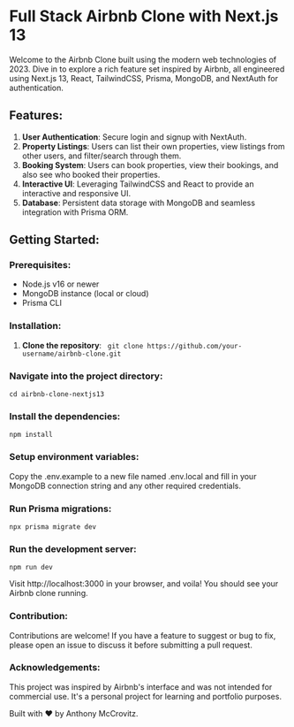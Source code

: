 # Full Stack Airbnb Clone with Next.js 13

Welcome to the Airbnb Clone built using the modern web technologies of 2023. Dive in to explore a rich feature set inspired by Airbnb, all engineered using Next.js 13, React, TailwindCSS, Prisma, MongoDB, and NextAuth for authentication.

## Features:

1. **User Authentication**: Secure login and signup with NextAuth.
2. **Property Listings**: Users can list their own properties, view listings from other users, and filter/search through them.
3. **Booking System**: Users can book properties, view their bookings, and also see who booked their properties.
4. **Interactive UI**: Leveraging TailwindCSS and React to provide an interactive and responsive UI.
5. **Database**: Persistent data storage with MongoDB and seamless integration with Prisma ORM.

## Getting Started:

### Prerequisites:

- Node.js v16 or newer
- MongoDB instance (local or cloud)
- Prisma CLI

### Installation:

1. **Clone the repository**:
``` git clone https://github.com/your-username/airbnb-clone.git```

### Navigate into the project directory:
```cd airbnb-clone-nextjs13```

### Install the dependencies:
```npm install```

### Setup environment variables:
Copy the .env.example to a new file named .env.local and fill in your MongoDB connection string and any other required credentials.

### Run Prisma migrations:
``` npx prisma migrate dev ```

### Run the development server:
```npm run dev```

Visit http://localhost:3000 in your browser, and voila! You should see your Airbnb clone running.

### Contribution:
Contributions are welcome! If you have a feature to suggest or bug to fix, please open an issue to discuss it before submitting a pull request.

### Acknowledgements:
This project was inspired by Airbnb's interface and was not intended for commercial use. It's a personal project for learning and portfolio purposes.


Built with ❤️ by Anthony McCrovitz.
